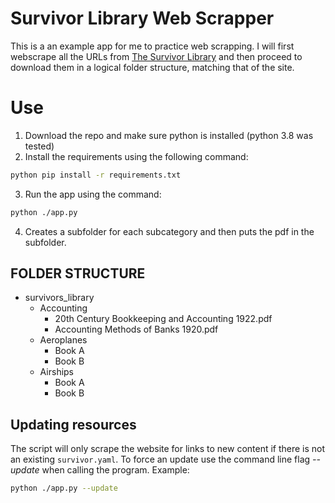 # Survivor Library Web Scrapper

This is a an example app for me to practice web scrapping.  I will first webscrape all the URLs from [The Survivor Library](http://www.survivorlibrary.com/) and then proceed to download them in a logical folder structure, matching that of the site.

# Use
1. Download the repo and make sure python is installed (python 3.8 was tested)
2. Install the requirements using the following command:
```bash
python pip install -r requirements.txt
```
3. Run the app using the command:
```bash
python ./app.py
```
4. Creates a subfolder for each subcategory and then puts the pdf in the subfolder.

## FOLDER STRUCTURE
* survivors_library
    * Accounting
        * 20th Century Bookkeeping and Accounting 1922.pdf
        * Accounting Methods of Banks 1920.pdf
    * Aeroplanes
        * Book A
        * Book B
    * Airships
        * Book A
        * Book B

## Updating resources
The script will only scrape the website for links to new content if there is not an existing ```survivor.yaml```.  To force an update use the command line flag *--update* when calling the program.  Example:
```bash
python ./app.py --update
```
